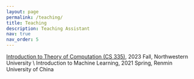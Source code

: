 ```yaml
---
layout: page
permalink: /teaching/
title: Teaching
description: Teaching Assistant
nav: true
nav_order: 5
---
```



[Introduction to Theory of Computation (CS 335)](https://www.mccormick.northwestern.edu/computer-science/academics/courses/descriptions/335.html), 2023 Fall, Northwestern University \\
Introduction to Machine Learning, 2021 Spring, Renmin University of China
